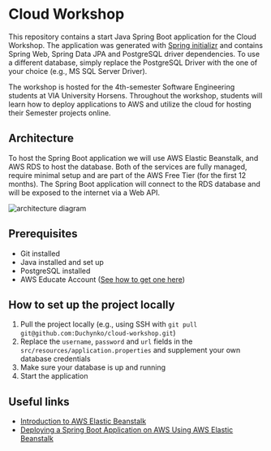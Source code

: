 # Cloud Workshop

This repository contains a start Java Spring Boot application for the Cloud Workshop. The application was generated with [Spring initializr](https://start.spring.io/#!type=maven-project&language=java&platformVersion=2.4.4.RELEASE&packaging=jar&jvmVersion=11&groupId=com.jakubduchon&artifactId=webapi-demo&name=webapi-demo&description=Demo%20project%20for%20the%20Cloud%20Workshop&packageName=com.jakubduchon.webapi-demo&dependencies=web,data-jpa,postgresql) and contains Spring Web, Spring Data JPA and PostgreSQL driver dependencies. To use a different database, simply replace the PostgreSQL Driver with the one of your choice (e.g., MS SQL Server Driver).

The workshop is hosted for the 4th-semester Software Engineering students at VIA University Horsens. Throughout the workshop, students will learn how to deploy applications to AWS and utilize the cloud for hosting their Semester projects online.

## Architecture

To host the Spring Boot application we will use AWS Elastic Beanstalk, and AWS RDS to host the database. Both of the services are fully managed, require minimal setup and are part of the AWS Free Tier (for the first 12 months). The Spring Boot application will connect to the RDS database and will be exposed to the internet via a Web API.

![architecture diagram](https://github.com/Duchynko/cloud-workshop/blob/main/docs/architecture.png?raw=true "Architecture diagram")

## Prerequisites

- Git installed
- Java installed and set up
- PostgreSQL installed
- AWS Educate Account ([See how to get one here](docs/AWS_EDUCATE.md))

## How to set up the project locally

1. Pull the project locally (e.g., using SSH with `git pull git@github.com:Duchynko/cloud-workshop.git`)
2. Replace the `username`, `password` and `url` fields in the `src/resources/application.properties` and supplement your own database credentials
3. Make sure your database is up and running
4. Start the application

## Useful links

- [Introduction to AWS Elastic Beanstalk](https://www.youtube.com/watch?v=uiM1xzOX8Qg)
- [Deploying a Spring Boot Application on AWS Using AWS Elastic Beanstalk](https://aws.amazon.com/blogs/devops/deploying-a-spring-boot-application-on-aws-using-aws-elastic-beanstalk/)
